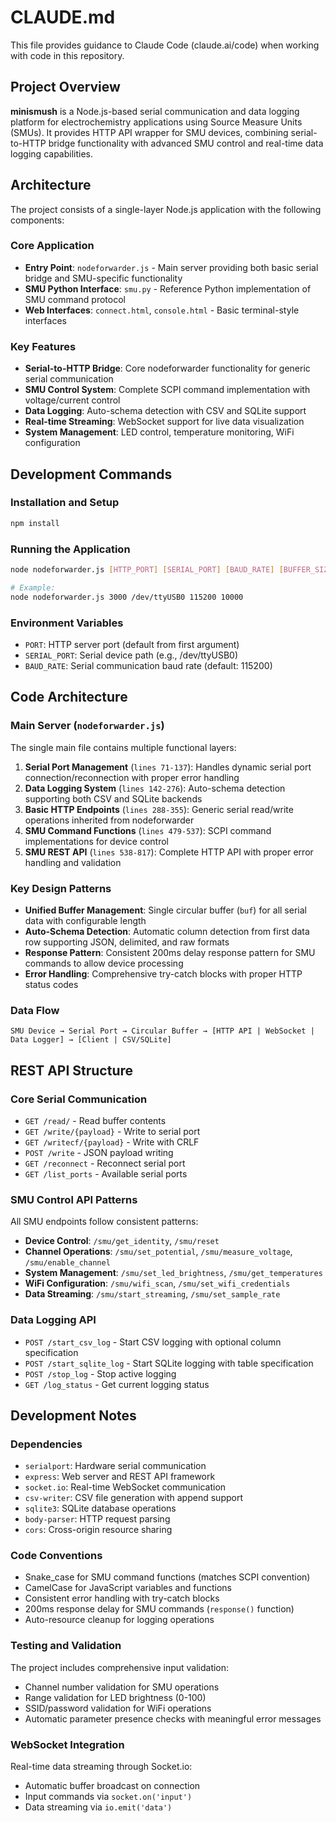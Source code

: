 # CLAUDE.md

This file provides guidance to Claude Code (claude.ai/code) when working with code in this repository.

## Project Overview

**minismush** is a Node.js-based serial communication and data logging platform for electrochemistry applications using Source Measure Units (SMUs). It provides HTTP API wrapper for SMU devices, combining serial-to-HTTP bridge functionality with advanced SMU control and real-time data logging capabilities.

## Architecture

The project consists of a single-layer Node.js application with the following components:

### Core Application
- **Entry Point**: `nodeforwarder.js` - Main server providing both basic serial bridge and SMU-specific functionality
- **SMU Python Interface**: `smu.py` - Reference Python implementation of SMU command protocol
- **Web Interfaces**: `connect.html`, `console.html` - Basic terminal-style interfaces

### Key Features
- **Serial-to-HTTP Bridge**: Core nodeforwarder functionality for generic serial communication
- **SMU Control System**: Complete SCPI command implementation with voltage/current control
- **Data Logging**: Auto-schema detection with CSV and SQLite support
- **Real-time Streaming**: WebSocket support for live data visualization
- **System Management**: LED control, temperature monitoring, WiFi configuration

## Development Commands

### Installation and Setup
```bash
npm install
```

### Running the Application
```bash
node nodeforwarder.js [HTTP_PORT] [SERIAL_PORT] [BAUD_RATE] [BUFFER_SIZE]

# Example:
node nodeforwarder.js 3000 /dev/ttyUSB0 115200 10000
```

### Environment Variables
- `PORT`: HTTP server port (default from first argument)
- `SERIAL_PORT`: Serial device path (e.g., /dev/ttyUSB0)
- `BAUD_RATE`: Serial communication baud rate (default: 115200)

## Code Architecture

### Main Server (`nodeforwarder.js`)
The single main file contains multiple functional layers:

1. **Serial Port Management** (`lines 71-137`): Handles dynamic serial port connection/reconnection with proper error handling
2. **Data Logging System** (`lines 142-276`): Auto-schema detection supporting both CSV and SQLite backends
3. **Basic HTTP Endpoints** (`lines 288-355`): Generic serial read/write operations inherited from nodeforwarder
4. **SMU Command Functions** (`lines 479-537`): SCPI command implementations for device control
5. **SMU REST API** (`lines 538-817`): Complete HTTP API with proper error handling and validation

### Key Design Patterns
- **Unified Buffer Management**: Single circular buffer (`buf`) for all serial data with configurable length
- **Auto-Schema Detection**: Automatic column detection from first data row supporting JSON, delimited, and raw formats
- **Response Pattern**: Consistent 200ms delay response pattern for SMU commands to allow device processing
- **Error Handling**: Comprehensive try-catch blocks with proper HTTP status codes

### Data Flow
```
SMU Device → Serial Port → Circular Buffer → [HTTP API | WebSocket | Data Logger] → [Client | CSV/SQLite]
```

## REST API Structure

### Core Serial Communication
- `GET /read/` - Read buffer contents
- `GET /write/{payload}` - Write to serial port
- `GET /writecf/{payload}` - Write with CRLF
- `POST /write` - JSON payload writing
- `GET /reconnect` - Reconnect serial port
- `GET /list_ports` - Available serial ports

### SMU Control API Patterns
All SMU endpoints follow consistent patterns:
- **Device Control**: `/smu/get_identity`, `/smu/reset`
- **Channel Operations**: `/smu/set_potential`, `/smu/measure_voltage`, `/smu/enable_channel`
- **System Management**: `/smu/set_led_brightness`, `/smu/get_temperatures`
- **WiFi Configuration**: `/smu/wifi_scan`, `/smu/set_wifi_credentials`
- **Data Streaming**: `/smu/start_streaming`, `/smu/set_sample_rate`

### Data Logging API
- `POST /start_csv_log` - Start CSV logging with optional column specification
- `POST /start_sqlite_log` - Start SQLite logging with table specification
- `POST /stop_log` - Stop active logging
- `GET /log_status` - Get current logging status

## Development Notes

### Dependencies
- `serialport`: Hardware serial communication
- `express`: Web server and REST API framework
- `socket.io`: Real-time WebSocket communication
- `csv-writer`: CSV file generation with append support
- `sqlite3`: SQLite database operations
- `body-parser`: HTTP request parsing
- `cors`: Cross-origin resource sharing

### Code Conventions
- Snake_case for SMU command functions (matches SCPI convention)
- CamelCase for JavaScript variables and functions
- Consistent error handling with try-catch blocks
- 200ms response delay for SMU commands (`response()` function)
- Auto-resource cleanup for logging operations

### Testing and Validation
The project includes comprehensive input validation:
- Channel number validation for SMU operations
- Range validation for LED brightness (0-100)
- SSID/password validation for WiFi operations
- Automatic parameter presence checks with meaningful error messages

### WebSocket Integration
Real-time data streaming through Socket.io:
- Automatic buffer broadcast on connection
- Input commands via `socket.on('input')`
- Data streaming via `io.emit('data')`